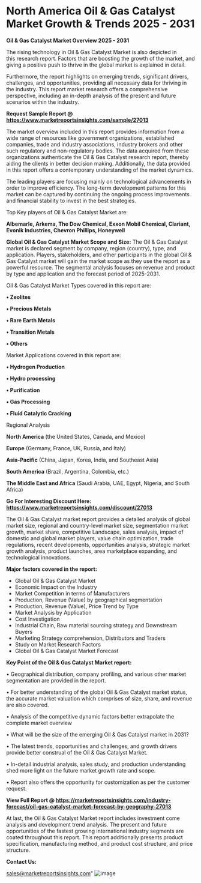  # North America Oil & Gas Catalyst Market Growth & Trends 2025 - 2031

<Strong> Oil & Gas Catalyst Market Overview 2025 - 2031</strong>

The rising technology in Oil & Gas Catalyst Market is also depicted in this research report. Factors that are boosting the growth of the market, and giving a positive push to thrive in the global market is explained in detail.

Furthermore, the report highlights on emerging trends, significant drivers, challenges, and opportunities, providing all necessary data for thriving in the industry. This report market research offers a comprehensive perspective, including an in-depth analysis of the present and future scenarios within the industry.

<strong>Request Sample Report @ <a href=https://www.marketreportsinsights.com/sample/27013>https://www.marketreportsinsights.com/sample/27013</a></strong>

The market overview included in this report provides information from a wide range of resources like government organizations, established companies, trade and industry associations, industry brokers and other such regulatory and non-regulatory bodies. The data acquired from these organizations authenticate the Oil & Gas Catalyst research report, thereby aiding the clients in better decision making. Additionally, the data provided in this report offers a contemporary understanding of the market dynamics.

The leading players are focusing mainly on technological advancements in order to improve efficiency. The long-term development patterns for this market can be captured by continuing the ongoing process improvements and financial stability to invest in the best strategies.

Top Key players of Oil & Gas Catalyst Market are:

<strong>Albemarle, Arkema, The Dow Chemical, Exxon Mobil Chemical, Clariant, Evonik Industries, Chevron Phillips, Honeywell</strong>

<strong><b>Global Oil & Gas Catalyst Market Scope and Size:</b></strong>
The Oil & Gas Catalyst market is declared segment by company, region (country), type, and application. Players, stakeholders, and other participants in the global Oil & Gas Catalyst market will gain the market scope as they use the report as a powerful resource. The segmental analysis focuses on revenue and product by type and application and the forecast period of 2025-2031.

Oil & Gas Catalyst Market Types covered in this report are:

<strong>• Zeolites

• Precious Metals

• Rare Earth Metals

• Transition Metals

• Others</strong>

Market Applications covered in this report are:

<strong>• Hydrogen Production

• Hydro processing

• Purification

• Gas Processing

• Fluid Catalytic Cracking</strong> 

Regional Analysis

<strong>North America</strong> (the United States, Canada, and Mexico)

<strong>Europe</strong> (Germany, France, UK, Russia, and Italy)

<strong>Asia-Pacific</strong> (China, Japan, Korea, India, and Southeast Asia)

<strong>South America</strong> (Brazil, Argentina, Colombia, etc.)

<strong>The Middle East and Africa</strong> (Saudi Arabia, UAE, Egypt, Nigeria, and South Africa)

<strong>Go For Interesting Discount Here: <a href=https://www.marketreportsinsights.com/discount/27013>https://www.marketreportsinsights.com/discount/27013</a></strong>

The Oil & Gas Catalyst market report provides a detailed analysis of global market size, regional and country-level market size, segmentation market growth, market share, competitive Landscape, sales analysis, impact of domestic and global market players, value chain optimization, trade regulations, recent developments, opportunities analysis, strategic market growth analysis, product launches, area marketplace expanding, and technological innovations.

<strong><b>Major factors covered in the report:</b></strong>
<ul>
  <li>Global Oil & Gas Catalyst Market </li>
  <li>Economic Impact on the Industry</li>
  <li>Market Competition in terms of Manufacturers</li>
  <li>Production, Revenue (Value) by geographical segmentation</li>
  <li>Production, Revenue (Value), Price Trend by Type</li>
  <li>Market Analysis by Application</li>
  <li>Cost Investigation</li>
  <li>Industrial Chain, Raw material sourcing strategy and Downstream Buyers</li>
  <li>Marketing Strategy comprehension, Distributors and Traders</li>
  <li>Study on Market Research Factors</li>
  <li>Global Oil & Gas Catalyst Market Forecast</li>
</ul>

<strong><b>Key Point of the Oil & Gas Catalyst Market report:</b></strong>

• Geographical distribution, company profiling, and various other market segmentation are provided in the report.

• For better understanding of the global Oil & Gas Catalyst market status, the accurate market valuation which comprises of size, share, and revenue are also covered.

• Analysis of the competitive dynamic factors better extrapolate the complete market overview

• What will be the size of the emerging Oil & Gas Catalyst market in 2031?

• The latest trends, opportunities and challenges, and growth drivers provide better construal of the Oil & Gas Catalyst Market.

• In-detail industrial analysis, sales study, and production understanding shed more light on the future market growth rate and scope.

• Report also offers the opportunity for customization as per the customer request.

<strong><b>View Full Report @ <a href=https://marketreportsinsights.com/industry-forecast/oil-gas-catalyst-market-forecast-by-geography-27013>https://marketreportsinsights.com/industry-forecast/oil-gas-catalyst-market-forecast-by-geography-27013</a></b></strong>


At last, the Oil & Gas Catalyst Market report includes investment come analysis and development trend analysis. The present and future opportunities of the fastest growing international industry segments are coated throughout this report. This report additionally presents product specification, manufacturing method, and product cost structure, and price structure.

<strong>Contact Us:</strong>

sales@marketreportsinsights.com"
![image](https://github.com/user-attachments/assets/0b7339b4-2e20-411a-986a-4ca2a51e1ebc)
